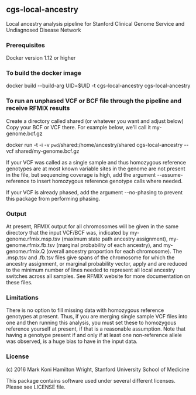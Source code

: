 ## cgs-local-ancestry
Local ancestry analysis pipeline for Stanford Clinical Genome Service and Undiagnosed Disease Network

### Prerequisites
Docker version 1.12 or higher

### To build the docker image

docker build --build-arg UID=$UID -t cgs-local-ancestry cgs-local-ancestry

### To run an unphased VCF or BCF file through the pipeline and receive RFMIX results

Create a directory called shared (or whatever you want and adjust below)
Copy your BCF or VCF there. For example below, we'll call it my-genome.bcf.gz

docker run -t -i -v `pwd`/shared:/home/ancestry/shared cgs-local-ancestry --vcf shared/my-genome.bcf.gz

If your VCF was called as a single sample and thus homozygous reference genotypes are at most known variable sites in the genome are not present in the file, but sequencing coverage is high, add the argument --assume-reference to insert homozygous reference genotype calls where needed.

If your VCF is already phased, add the argument --no-phasing to prevent this package from performing phasing.

### Output

At present, RFMIX output for all chromosomes will be given in the same directory that the input VCF/BCF was, indicated by my-genome.rfmix.msp.tsv (maximum state path ancestry assignment), my-genome.rfmix.fb.tsv (marginal probability of each ancestry), and my-genome.rfmix.Q (overall ancestry proportion for each chromosome). The .msp.tsv and .fb.tsv files give spans of the chromosome for which the ancestry assignment, or marginal probability vector, apply and are reduced to the minimum number of lines needed to represent all local ancestry switches across all samples. See RFMIX website for more documentation on these files.

### Limitations

There is no option to fill missing data with homozygous reference genotypes at present. Thus, if you are merging single sample VCF files into one and then running this analysis, you must set these to homozygous reference yourself at present, if that is a reasonable assumption. Note that having a genotype present if and only if at least one non-reference allele was observed, is a huge bias to have in the input data.

### License

(c) 2016 Mark Koni Hamilton Wright, Stanford University School of Medicine

This package contains software used under several different licenses. Please see LICENSE file. 
